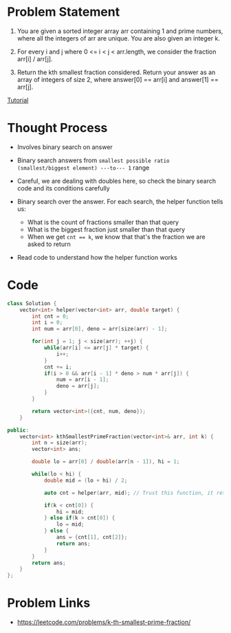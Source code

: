 # Problem Statement
1. You are given a sorted integer array arr containing 1 and prime numbers, where all the integers of arr are unique. You are also given an integer k.

2. For every i and j where 0 <= i < j < arr.length, we consider the fraction arr[i] / arr[j].

3. Return the kth smallest fraction considered. Return your answer as an array of integers of size 2, where answer[0] == arr[i] and answer[1] == arr[j].

[Tutorial](https://www.youtube.com/watch?v=ZwbSRpPOVHg&list=PL-Jc9J83PIiHhXKonZxk7gbEWsmSYP5kq&index=48)

# Thought Process
- Involves binary search on answer
- Binary search answers from `smallest possible ratio (smallest/biggest element) ---to--- 1` range
- Careful, we are dealing with doubles here, so check the binary search code and its conditions carefully

- Binary search over the answer. For each search, the helper function tells us:
  - What is the count of fractions smaller than that query
  - What is the biggest fraction just smaller than that query
  - When we get `cnt == k`, we know that that's the fraction we are asked to return

- Read code to understand how the helper function works

# Code
```cpp
class Solution {
    vector<int> helper(vector<int> arr, double target) {
        int cnt = 0;
        int i = 0;
        int num = arr[0], deno = arr[size(arr) - 1];

        for(int j = 1; j < size(arr); ++j) {
            while(arr[i] <= arr[j] * target) {
                i++;
            }
            cnt += i;
            if(i > 0 && arr[i - 1] * deno > num * arr[j]) {
                num = arr[i - 1];
                deno = arr[j];
            }
        }

        return vector<int>({cnt, num, deno});
    }

public:
    vector<int> kthSmallestPrimeFraction(vector<int>& arr, int k) {
        int n = size(arr);
        vector<int> ans;

        double lo = arr[0] / double(arr[n - 1]), hi = 1;

        while(lo < hi) {
            double mid = (lo + hi) / 2;

            auto cnt = helper(arr, mid); // Trust this function, it returns {count, numerator, denominator}

            if(k < cnt[0]) {
                hi = mid;
            } else if(k > cnt[0]) {
                lo = mid;
            } else {
                ans = {cnt[1], cnt[2]};
                return ans;
            }
        }
        return ans;
    }
};
```

# Problem Links
- https://leetcode.com/problems/k-th-smallest-prime-fraction/
